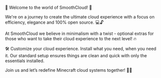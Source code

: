 🚀 Welcome to the world of SmoothCloud! 🌟

We're on a journey to create the ultimate cloud experience with a focus on efficiency, elegance and 100% open source. 💻🔓

At SmoothCloud we believe in minimalism with a twist - optional extras for those who want to take their cloud experience to the next level! 🔥

🛠️ Customize your cloud experience. Install what you need, when you need it. Our standard setup ensures things are clean and quick with only the essentials installed.

Join us and let’s redefine Minecraft cloud systems together! 💬✨
